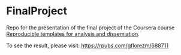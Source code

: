# FinalProject
Repo for the presentation of the final project of the Coursera course [Reproducible templates for analysis and dissemiation](https://www.coursera.org/learn/reproducible-templates-analysis/).

To see the result, please visit: https://rpubs.com/gflorezm/688711

